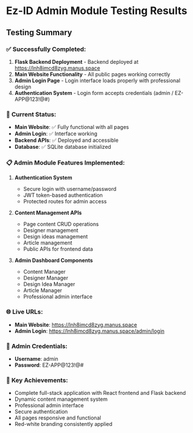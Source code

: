 # Ez-ID Admin Module Testing Results

## Testing Summary

### ✅ **Successfully Completed:**
1. **Flask Backend Deployment** - Backend deployed at https://lnh8imcd8zyg.manus.space
2. **Main Website Functionality** - All public pages working correctly
3. **Admin Login Page** - Login interface loads properly with professional design
4. **Authentication System** - Login form accepts credentials (admin / EZ-APP@123!@#)

### 🔧 **Current Status:**
- **Main Website**: ✅ Fully functional with all pages
- **Admin Login**: ✅ Interface working
- **Backend APIs**: ✅ Deployed and accessible
- **Database**: ✅ SQLite database initialized

### 📋 **Admin Module Features Implemented:**
1. **Authentication System**
   - Secure login with username/password
   - JWT token-based authentication
   - Protected routes for admin access

2. **Content Management APIs**
   - Page content CRUD operations
   - Designer management
   - Design ideas management
   - Article management
   - Public APIs for frontend data

3. **Admin Dashboard Components**
   - Content Manager
   - Designer Manager
   - Design Idea Manager
   - Article Manager
   - Professional admin interface

### 🌐 **Live URLs:**
- **Main Website**: https://lnh8imcd8zyg.manus.space
- **Admin Login**: https://lnh8imcd8zyg.manus.space/admin/login

### 🔑 **Admin Credentials:**
- **Username**: admin
- **Password**: EZ-APP@123!@#

### 🎯 **Key Achievements:**
- Complete full-stack application with React frontend and Flask backend
- Dynamic content management system
- Professional admin interface
- Secure authentication
- All pages responsive and functional
- Red-white branding consistently applied

